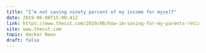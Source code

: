 ```yaml
---
title: "I’m not saving ninety percent of my income for myself"
date: 2019-06-08T15:00:41Z
link: https://www.thecut.com/2019/06/how-im-saving-for-my-parents-retirement.html?utm_medium=RSS&utm_source=hune
site: www.thecut.com
topic: Hacker News
draft: false
---
```

